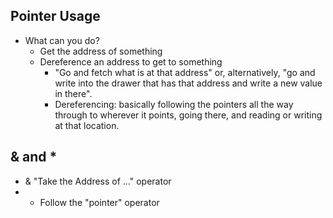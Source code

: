 ## Pointer Usage
* What can you do?
	* Get the address of something
	* Dereference an address to get to something 
		* "Go and fetch what is at that address" or, alternatively, "go and write into the drawer that has that address and write a new value in there".
		* Dereferencing: basically following the pointers all the way through to wherever it points, going there, and reading or writing at that location.
	
## & and *
* & "Take the Address of ..." operator
* * Follow the "pointer" operator